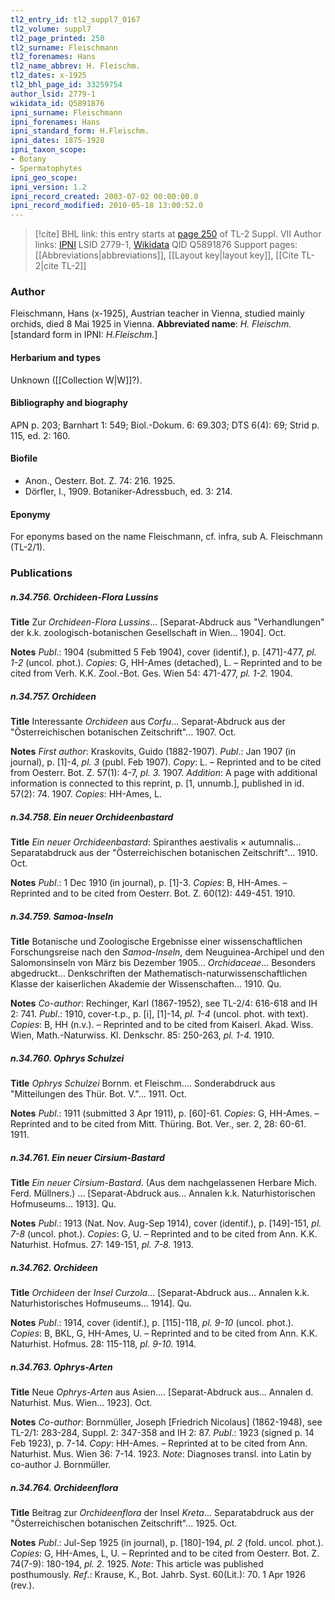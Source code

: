 ```yaml
---
tl2_entry_id: tl2_suppl7_0167
tl2_volume: suppl7
tl2_page_printed: 250
tl2_surname: Fleischmann
tl2_forenames: Hans
tl2_name_abbrev: H. Fleischm.
tl2_dates: x-1925
tl2_bhl_page_id: 33259754
author_lsid: 2779-1
wikidata_id: Q5891876
ipni_surname: Fleischmann
ipni_forenames: Hans
ipni_standard_form: H.Fleischm.
ipni_dates: 1875-1928
ipni_taxon_scope: 
- Botany
- Spermatophytes
ipni_geo_scope: 
ipni_version: 1.2
ipni_record_created: 2003-07-02 00:00:00.0
ipni_record_modified: 2010-05-18 13:00:52.0
---
```


> [!cite] BHL link: this entry starts at [page 250](https://www.biodiversitylibrary.org/page/33259754) of TL-2 Suppl. VII
> Author links: [IPNI](https://www.ipni.org/a/2779-1) LSID 2779-1, [Wikidata](https://www.wikidata.org/wiki/Q5891876) QID Q5891876
> Support pages: [[Abbreviations|abbreviations]], [[Layout key|layout key]], [[Cite TL-2|cite TL-2]]

### Author

Fleischmann, Hans (x-1925), Austrian teacher in Vienna, studied mainly orchids, died 8 Mai 1925 in Vienna. 
**Abbreviated name**: *H. Fleischm.* \[standard form in IPNI: *H.Fleischm.*\]

#### Herbarium and types

Unknown ([[Collection W|W]]?).

#### Bibliography and biography

APN p. 203; Barnhart 1: 549; Biol.-Dokum. 6: 69.303; DTS 6(4): 69; Strid p. 115, ed. 2: 160.

#### Biofile

- Anon., Oesterr. Bot. Z. 74: 216. 1925.
- Dörfler, I., 1909. Botaniker-Adressbuch, ed. 3: 214.

#### Eponymy

For eponyms based on the name Fleischmann, cf. infra, sub A. Fleischmann (TL-2/1).

### Publications

##### n.34.756. Orchideen-Flora Lussins

**Title**
Zur *Orchideen-Flora Lussins*... \[Separat-Abdruck aus "Verhandlungen" der k.k. zoologisch-botanischen Gesellschaft in Wien... 1904\]. Oct.

**Notes**
*Publ*.: 1904 (submitted 5 Feb 1904), cover (identif.), p. \[471\]-477, *pl. 1-2* (uncol. phot.).
*Copies*: G, HH-Ames (detached), L. – Reprinted and to be cited from Verh. K.K. Zool.-Bot. Ges. Wien 54: 471-477, *pl. 1-2.* 1904.

##### n.34.757. Orchideen

**Title**
Interessante *Orchideen* aus *Corfu*... Separat-Abdruck aus der "Österreichischen botanischen Zeitschrift"... 1907. Oct.

**Notes**
*First author*: Kraskovits, Guido (1882-1907).
*Publ*.: Jan 1907 (in journal), p. \[1\]-4, *pl. 3* (publ. Feb 1907). *Copy*: L. – Reprinted and to be cited from Oesterr. Bot. Z. 57(1): 4-7, *pl. 3.* 1907.
*Addition*: A page with additional information is connected to this reprint, p. \[1, unnumb.\], published in id. 57(2): 74. 1907. *Copies*: HH-Ames, L.

##### n.34.758. Ein neuer Orchideenbastard

**Title**
*Ein neuer Orchideenbastard*: Spiranthes aestivalis × autumnalis... Separatabdruck aus der "Österreichischen botanischen Zeitschrift"... 1910. Oct.

**Notes**
*Publ*.: 1 Dec 1910 (in journal), p. \[1\]-3. *Copies*: B, HH-Ames. – Reprinted and to be cited from Oesterr. Bot. Z. 60(12): 449-451. 1910.

##### n.34.759. Samoa-Inseln

**Title**
Botanische und Zoologische Ergebnisse einer wissenschaftlichen Forschungsreise nach den *Samoa-Inseln*, dem Neuguinea-Archipel und den Salomonsinseln von März bis Dezember 1905... *Orchidaceae*... Besonders abgedruckt... Denkschriften der Mathematisch-naturwissenschaftlichen Klasse der kaiserlichen Akademie der Wissenschaften... 1910. Qu.

**Notes**
*Co-author*: Rechinger, Karl (1867-1952), see TL-2/4: 616-618 and IH 2: 741.
*Publ*.: 1910, cover-t.p., p. \[i\], \[1\]-14, *pl. 1-4* (uncol. phot. with text). *Copies*: B, HH (n.v.). – Reprinted and to be cited from Kaiserl. Akad. Wiss. Wien, Math.-Naturwiss. Kl. Denkschr. 85: 250-263, *pl. 1-4.* 1910.

##### n.34.760. Ophrys Schulzei

**Title**
*Ophrys Schulzei* Bornm. et Fleischm.... Sonderabdruck aus "Mitteilungen des Thür. Bot. V."... 1911. Oct.

**Notes**
*Publ*.: 1911 (submitted 3 Apr 1911), p. \[60\]-61. *Copies*: G, HH-Ames. – Reprinted and to be cited from Mitt. Thüring. Bot. Ver., ser. 2, 28: 60-61. 1911.

##### n.34.761. Ein neuer Cirsium-Bastard

**Title**
*Ein neuer Cirsium-Bastard*. (Aus dem nachgelassenen Herbare Mich. Ferd. Müllners.) ... \[Separat-Abdruck aus... Annalen k.k. Naturhistorischen Hofmuseums... 1913\]. Qu.

**Notes**
*Publ*.: 1913 (Nat. Nov. Aug-Sep 1914), cover (identif.), p. \[149\]-151, *pl. 7-8* (uncol. phot.).
*Copies*: G, U. – Reprinted and to be cited from Ann. K.K. Naturhist. Hofmus. 27: 149-151, *pl. 7-8.* 1913.

##### n.34.762. Orchideen

**Title**
*Orchideen* der *Insel Curzola*... \[Separat-Abdruck aus... Annalen k.k. Naturhistorisches Hofmuseums... 1914\]. Qu.

**Notes**
*Publ*.: 1914, cover (identif.), p. \[115\]-118, *pl. 9-10* (uncol. phot.). *Copies*: B, BKL, G, HH-Ames, U. – Reprinted and to be cited from Ann. K.K. Naturhist. Hofmus. 28: 115-118, *pl. 9-10.* 1914.

##### n.34.763. Ophrys-Arten

**Title**
Neue *Ophrys-Arten* aus Asien.... \[Separat-Abdruck aus... Annalen d. Naturhist. Mus. Wien... 1923\]. Oct.

**Notes**
*Co-author*: Bornmüller, Joseph \[Friedrich Nicolaus\] (1862-1948), see TL-2/1: 283-284, Suppl. 2: 347-358 and IH 2: 87.
*Publ*.: 1923 (signed p. 14 Feb 1923), p. 7-14. *Copy*: HH-Ames. – Reprinted at to be cited from Ann. Naturhist. Mus. Wien 36: 7-14. 1923.
*Note*: Diagnoses transl. into Latin by co-author J. Bornmüller.

##### n.34.764. Orchideenflora

**Title**
Beitrag zur *Orchideenflora* der Insel *Kreta*... Separatabdruck aus der "Österreichischen botanischen Zeitschrift"... 1925. Oct.

**Notes**
*Publ*.: Jul-Sep 1925 (in journal), p. \[180\]-194, *pl. 2* (fold. uncol. phot.). *Copies*: G, HH-Ames, L, U. – Reprinted and to be cited from Oesterr. Bot. Z. 74(7-9): 180-194, *pl. 2.* 1925.
*Note*: This article was published posthumously.
*Ref*.: Krause, K., Bot. Jahrb. Syst. 60(Lit.): 70. 1 Apr 1926 (rev.).

